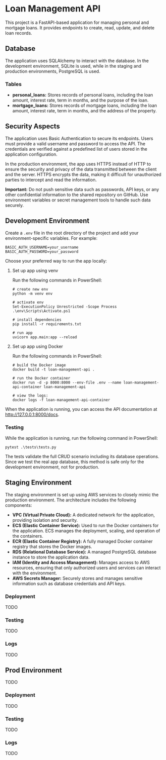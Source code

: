 # Loan Management API

This project is a FastAPI-based application for managing personal and mortgage loans. It provides endpoints to create, read, update, and delete loan records.

## Database

The application uses SQLAlchemy to interact with the database. In the development environment, SQLite is used, while in the staging and production environments, PostgreSQL is used.

### Tables

- **personal_loans:** Stores records of personal loans, including the loan amount, interest rate, term in months, and the purpose of the loan.
- **mortgage_loans:** Stores records of mortgage loans, including the loan amount, interest rate, term in months, and the address of the property.

## Security Aspects

The application uses Basic Authentication to secure its endpoints. Users must provide a valid username and password to access the API. The credentials are verified against a predefined list of users stored in the application configuration.

In the production environment, the app uses HTTPS instead of HTTP to ensure the security and privacy of the data transmitted between the client and the server. HTTPS encrypts the data, making it difficult for unauthorized parties to intercept and read the information.

**Important:** Do not push sensitive data such as passwords, API keys, or any other confidential information to the shared repository on GitHub. Use environment variables or secret management tools to handle such data securely.

## Development Environment

Create a `.env` file in the root directory of the project and add your environment-specific variables. For example:
```
BASIC_AUTH_USERNAME=your_username 
BASIC_AUTH_PASSWORD=your_password
```
Choose your preferred way to run the app locally:

1. Set up app using venv

    Run the following commands in PowerShell:
    ```
    # create new env
    python -m venv env

    # activate env
    Set-ExecutionPolicy Unrestricted -Scope Process
    .\env\Scripts\Activate.ps1

    # install dependencies
    pip install -r requirements.txt

    # run app
    uvicorn app.main:app --reload
    ```
2. Set up app using Docker

    Run the following commands in PowerShell:
    ```
    # build the Docker image
    docker build -t loan-management-api .

    # run the Docker container
    docker run -d -p 8000:8000 --env-file .env --name loan-management-api-container loan-management-api

    # view the logs:
    docker logs -f loan-management-api-container
    ```
When the application is running, you can access the API documentation at http://127.0.0.1:8000/docs.

### Testing

While the application is running, run the following command in PowerShell: 
```
pytest .\tests\tests.py
```
The tests validate the full CRUD scenario including its database operations. Since we test the real app database, this method is safe only for the development environment, not for production.

## Staging Environment

The staging environment is set up using AWS services to closely mimic the production environment. The architecture includes the following components:

- **VPC (Virtual Private Cloud):** A dedicated network for the application, providing isolation and security.
- **ECS (Elastic Container Service):** Used to run the Docker containers for the application. ECS manages the deployment, scaling, and operation of the containers.
- **ECR (Elastic Container Registry):** A fully managed Docker container registry that stores the Docker images.
- **RDS (Relational Database Service):** A managed PostgreSQL database instance to store the application data.
- **IAM (Identity and Access Management):** Manages access to AWS resources, ensuring that only authorized users and services can interact with the environment.
- **AWS Secrets Manager:** Securely stores and manages sensitive information such as database credentials and API keys.

### Deployment

TODO

### Testing

TODO

### Logs

TODO

## Prod Environment

TODO

### Deployment

TODO

### Testing

TODO

### Logs

TODO